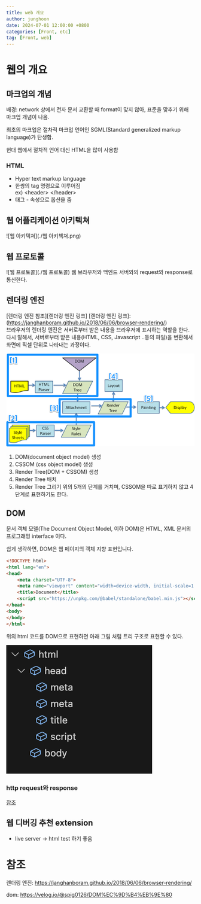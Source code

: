 ```yaml
---
title: web 개요 
author: junghoon
date: 2024-07-01 12:00:00 +0800
categories: [Front, etc]
tag: [Front, web]
---
```


# 웹의 개요
## 마크업의 개념
배경: network 상에서 전자 문서 교환할 때 format이 맞지 않아, 표준을 맞추기 위해 마크업 개념이 나옴.

최초의 마크업은 절차적 마크업 언어인 SGML(Standard generalized markup language)가 탄생함.   

현대 웹에서 절차적 언어 대신 HTML을 많이 사용함
### HTML
- Hyper text markup language
- 한쌍의 tag 명령으로 이루어짐   
ex) \<header> \</header>
- 태그 - 속성으로 옵션을 줌

## 웹 어플리케이션 아키텍쳐
![웹 아키텍쳐](./웹 아키첵쳐.png)

## 웹 프로토콜
![웹 프로토콜](./웹 프로토콜)
웹 브라우저와 백엔드 서버와의 request와 response로 통신한다.

## 렌더링 엔진
[렌더링 엔진 참조][렌더링 엔진 링크] 
[렌더링 엔진 링크]: (https://janghanboram.github.io/2018/06/06/browser-rendering/)  
브라우저의 렌더링 엔진은 서버로부터 받은 내용을 브라우저에 표시하는 역할을 한다.
다시 말해서, 서버로부터 받은 내용(HTML, CSS, Javascript ..등의 파일)을 변환해서 화면에 픽셀 단위로 나타내는 과정이다.

![렌더링 엔진](./webkit_flow.png)

1. DOM(document object model) 생성
2. CSSOM (css object model) 생성
3. Render Tree(DOM + CSSOM) 생성
4. Render Tree 배치
5. Render Tree 그리기
위의 5개의 단계를 거치며, CSSOM을 따로 표기하지 않고 4 단계로 표현하기도 한다.

## DOM

문서 객체 모델(The Document Object Model, 이하 DOM)은 HTML, XML 문서의 프로그래밍 interface 이다.

쉽게 생각하면, DOM은 웹 페이지의 객체 지향 표현입니다.

```html
<!DOCTYPE html>
<html lang="en">
<head>
    <meta charset="UTF-8">
    <meta name="viewport" content="width=device-width, initial-scale=1.0">
    <title>Document</title>
    <script src="https://unpkg.com/@babel/standalone/babel.min.js"></script>    
</head>
<body>
</body>
</html>
```
위의 html 코드를 DOM으로 표현하면 아래 그림 처럼 트리 구조로 표현할 수 있다.   

![dom 예시](./dom%20예시.png)

### http request와 response
[참조](https://velog.io/@bky373/Web-HTTP%EC%99%80-HTTPS-%EC%B4%88%EA%B0%84%EB%8B%A8-%EC%A0%95%EB%A6%AC)


## 웹 디버깅 추천 extension
- live server -> html test 하기 좋음
<!-- - react extension pack -->
<!-- - material icon thema  -->

# 참조
렌더링 엔진: https://janghanboram.github.io/2018/06/06/browser-rendering/

dom: https://velog.io/@spig0126/DOM%EC%9D%B4%EB%9E%80